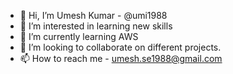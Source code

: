 - 👋 Hi, I’m Umesh Kumar -  @umi1988
- 👀 I’m interested in learning new skills
- 🌱 I’m currently learning AWS
- 💞️ I’m looking to collaborate on different projects.
- 📫 How to reach me - umesh.se1988@gmail.com

<!---
umi1988/umi1988 is a ✨ special ✨ repository because its `README.md` (this file) appears on your GitHub profile.
You can click the Preview link to take a look at your changes.
--->
